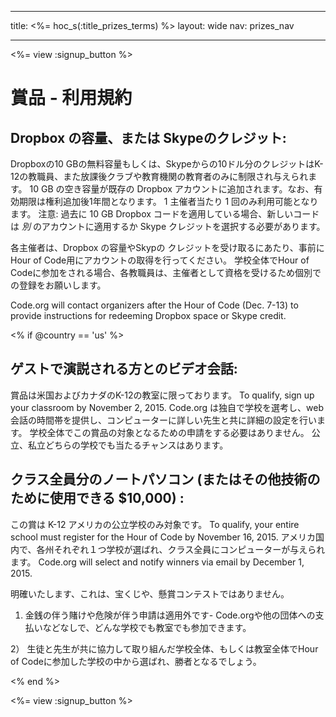 * * *

title: <%= hoc_s(:title_prizes_terms) %> layout: wide nav: prizes_nav

* * *

<%= view :signup_button %>

# 賞品 - 利用規約

## Dropbox の容量、または Skypeのクレジット:

Dropboxの10 GBの無料容量もしくは、Skypeからの10ドル分のクレジットはK-12の教職員、また放課後クラブや教育機関の教育者のみに制限され与えられます。 10 GB の空き容量が既存の Dropbox アカウントに追加されます。なお、有効期限は権利追加後1年間となります。 1 主催者当たり 1 回のみ利用可能となります。 注意: 過去に 10 GB Dropbox コードを適用している場合、新しいコードは *別* のアカウントに適用するか Skype クレジットを選択する必要があります。

各主催者は、Dropbox の容量やSkypの クレジットを受け取るにあたり、事前にHour of Code用にアカウントの取得を行ってください。 学校全体でHour of Codeに参加をされる場合、各教職員は、主催者として資格を受けるため個別での登録をお願いします。

Code.org will contact organizers after the Hour of Code (Dec. 7-13) to provide instructions for redeeming Dropbox space or Skype credit.

<% if @country == 'us' %>

## ゲストで演説される方とのビデオ会話:

賞品は米国およびカナダのK-12の教室に限っております。 To qualify, sign up your classroom by November 2, 2015. Code.org は独自で学校を選考し、web会話の時間帯を提供し、コンピューターに詳しい先生と共に詳細の設定を行います。 学校全体でこの賞品の対象となるための申請をする必要はありません。 公立、私立どちらの学校でも当たるチャンスはあります。

## クラス全員分のノートパソコン (またはその他技術のために使用できる $10,000) :

この賞は K-12 アメリカの公立学校のみ対象です。 To qualify, your entire school must register for the Hour of Code by November 16, 2015. アメリカ国内で、各州それぞれ１つ学校が選ばれ、クラス全員にコンピューターが与えられます。 Code.org will select and notify winners via email by December 1, 2015.

明確いたします、これは、宝くじや、懸賞コンテストではありません。

1) 金銭の伴う賭けや危険が伴う申請は適用外です- Code.orgや他の団体への支払いなどなしで、どんな学校でも教室でも参加できます。

2） 生徒と先生が共に協力して取り組んだ学校全体、もしくは教室全体でHour of Codeに参加した学校の中から選ばれ、勝者となるでしょう。 

<% end %>

<%= view :signup_button %>